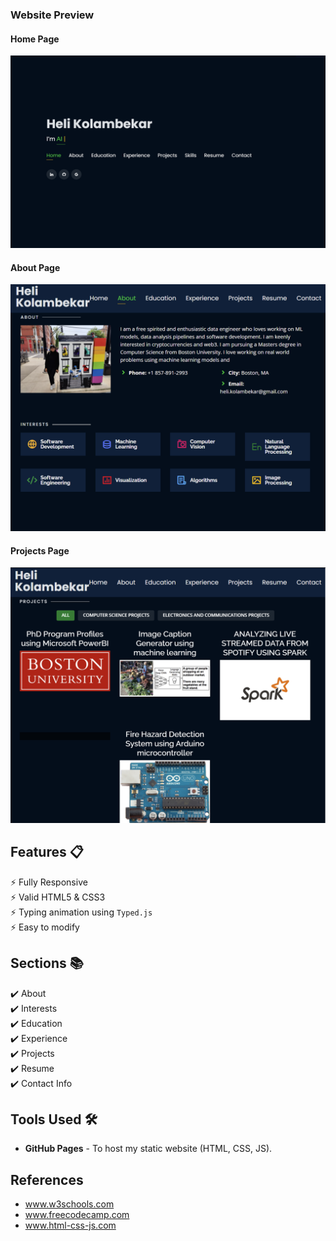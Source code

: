 

### Website Preview
#### Home Page
<img src="website_images/home_page.png" width="900">


#### About Page
<img src="website_images/about_page.png" width="900">


#### Projects Page
<img src="website_images/project_page.png" width="900">
  




## Features 📋
⚡️ Fully Responsive\
⚡️ Valid HTML5 & CSS3\
⚡️ Typing animation using `Typed.js`\
⚡️ Easy to modify



## Sections 📚
✔️ About\
✔️ Interests\
✔️ Education\
✔️ Experience\
✔️ Projects \
✔️ Resume\
✔️ Contact Info



## Tools Used 🛠️
* <b>GitHub Pages</b> - To host my static website (HTML, CSS, JS).

## References

- www.w3schools.com
- www.freecodecamp.com
- www.html-css-js.com


